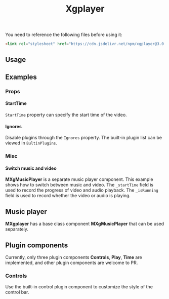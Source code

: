 ﻿---
title: Xgplayer
desc: "A HTML5 video player component base on [Xigua Video Playerv3.0.11](https://h5player.bytedance.com/en)."
tag: "JS Proxy"
---

You need to reference the following files before using it:

```html
<link rel="stylesheet" href="https://cdn.jsdelivr.net/npm/xgplayer@3.0.11/dist/index.min.css"/>
```

## Usage

<masa-example file="Examples.labs.xgplayer.Default"></masa-example>

<app-alert type="warning" content="The `Url` parameter is the only one that can be updated in real time. Other parameters only take effect when initialized."></app-alert>

## Examples

### Props

#### StartTime

`StartTime` property can specify the start time of the video.

<masa-example file="Examples.labs.xgplayer.StartTime"></masa-example>

#### Ignores

Disable plugins through the `Ignores` property. The built-in plugin list can be viewed in `BultinPlugins`.

<masa-example file="Examples.labs.xgplayer.Ignores"></masa-example>

### Misc

#### Switch music and video

**MXgMusicPlayer** is a separate music player component.
This example shows how to switch between music and video.
The `_startTime` field is used to record the progress of video and audio playback.
The `_isRunning` field is used to record whether the video or audio is playing.

<masa-example file="Examples.labs.xgplayer.Switch"></masa-example>

## Music player

**MXgplayer** has a base class component **MXgMusicPlayer** that can be used separately.

<masa-example file="Examples.labs.xgplayer.MusicPlayer"></masa-example>

## Plugin components

Currently, only three plugin components **Controls**, **Play**, **Time** are implemented,
and other plugin components are welcome to PR.

### Controls

Use the built-in control plugin component to customize the style of the control bar.

<masa-example file="Examples.labs.xgplayer.Controls"></masa-example>
